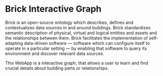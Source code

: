 # Brick Interactive Graph

Brick is an open-source ontology which describes, defines and contextualizes data sources in and around buildings. Brick standardizes semantic description of physical, virtual and logical entities and assets and the relationships between them. Brick facilitates the implementation of self-adapting data-driven software — software which can configure itself to operate in a particular setting — by enabling that software to query its environment and discover relevant data sources.

This WebApp is a interactive graph, that allows a user to learn and find crucial details about building parts or relationships. 
